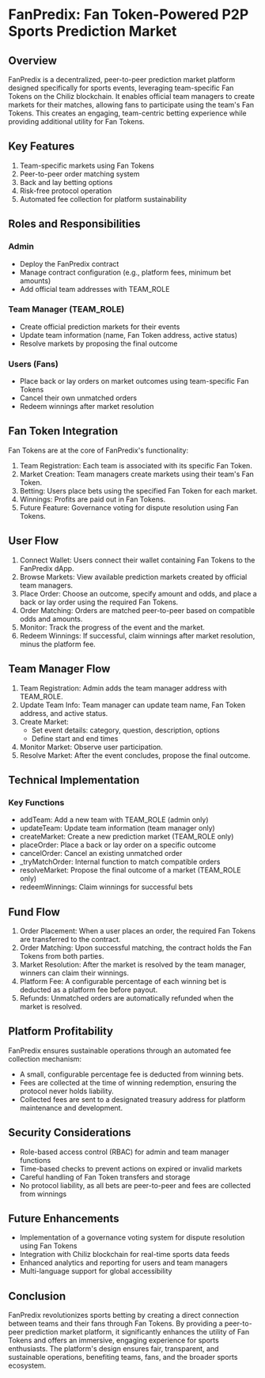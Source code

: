 # FanPredix: Fan Token-Powered P2P Sports Prediction Market

## Overview

FanPredix is a decentralized, peer-to-peer prediction market platform designed specifically for sports events, leveraging team-specific Fan Tokens on the Chiliz blockchain. It enables official team managers to create markets for their matches, allowing fans to participate using the team's Fan Tokens. This creates an engaging, team-centric betting experience while providing additional utility for Fan Tokens.

## Key Features

1. Team-specific markets using Fan Tokens
2. Peer-to-peer order matching system
3. Back and lay betting options
4. Risk-free protocol operation
5. Automated fee collection for platform sustainability

## Roles and Responsibilities

### Admin
- Deploy the FanPredix contract
- Manage contract configuration (e.g., platform fees, minimum bet amounts)
- Add official team addresses with TEAM_ROLE

### Team Manager (TEAM_ROLE)
- Create official prediction markets for their events
- Update team information (name, Fan Token address, active status)
- Resolve markets by proposing the final outcome

### Users (Fans)
- Place back or lay orders on market outcomes using team-specific Fan Tokens
- Cancel their own unmatched orders
- Redeem winnings after market resolution

## Fan Token Integration

Fan Tokens are at the core of FanPredix's functionality:

1. Team Registration: Each team is associated with its specific Fan Token.
2. Market Creation: Team managers create markets using their team's Fan Token.
3. Betting: Users place bets using the specified Fan Token for each market.
4. Winnings: Profits are paid out in Fan Tokens.
5. Future Feature: Governance voting for dispute resolution using Fan Tokens.

## User Flow

1. Connect Wallet: Users connect their wallet containing Fan Tokens to the FanPredix dApp.
2. Browse Markets: View available prediction markets created by official team managers.
3. Place Order: Choose an outcome, specify amount and odds, and place a back or lay order using the required Fan Tokens.
4. Order Matching: Orders are matched peer-to-peer based on compatible odds and amounts.
5. Monitor: Track the progress of the event and the market.
6. Redeem Winnings: If successful, claim winnings after market resolution, minus the platform fee.

## Team Manager Flow

1. Team Registration: Admin adds the team manager address with TEAM_ROLE.
2. Update Team Info: Team manager can update team name, Fan Token address, and active status.
3. Create Market:
   - Set event details: category, question, description, options
   - Define start and end times
4. Monitor Market: Observe user participation.
5. Resolve Market: After the event concludes, propose the final outcome.

## Technical Implementation

### Key Functions

- addTeam: Add a new team with TEAM_ROLE (admin only)
- updateTeam: Update team information (team manager only)
- createMarket: Create a new prediction market (TEAM_ROLE only)
- placeOrder: Place a back or lay order on a specific outcome
- cancelOrder: Cancel an existing unmatched order
- _tryMatchOrder: Internal function to match compatible orders
- resolveMarket: Propose the final outcome of a market (TEAM_ROLE only)
- redeemWinnings: Claim winnings for successful bets

## Fund Flow

1. Order Placement: When a user places an order, the required Fan Tokens are transferred to the contract.
2. Order Matching: Upon successful matching, the contract holds the Fan Tokens from both parties.
3. Market Resolution: After the market is resolved by the team manager, winners can claim their winnings.
4. Platform Fee: A configurable percentage of each winning bet is deducted as a platform fee before payout.
5. Refunds: Unmatched orders are automatically refunded when the market is resolved.

## Platform Profitability

FanPredix ensures sustainable operations through an automated fee collection mechanism:

- A small, configurable percentage fee is deducted from winning bets.
- Fees are collected at the time of winning redemption, ensuring the protocol never holds liability.
- Collected fees are sent to a designated treasury address for platform maintenance and development.

## Security Considerations

- Role-based access control (RBAC) for admin and team manager functions
- Time-based checks to prevent actions on expired or invalid markets
- Careful handling of Fan Token transfers and storage
- No protocol liability, as all bets are peer-to-peer and fees are collected from winnings

## Future Enhancements

- Implementation of a governance voting system for dispute resolution using Fan Tokens
- Integration with Chiliz blockchain for real-time sports data feeds
- Enhanced analytics and reporting for users and team managers
- Multi-language support for global accessibility

## Conclusion

FanPredix revolutionizes sports betting by creating a direct connection between teams and their fans through Fan Tokens. By providing a peer-to-peer prediction market platform, it significantly enhances the utility of Fan Tokens and offers an immersive, engaging experience for sports enthusiasts. The platform's design ensures fair, transparent, and sustainable operations, benefiting teams, fans, and the broader sports ecosystem.

